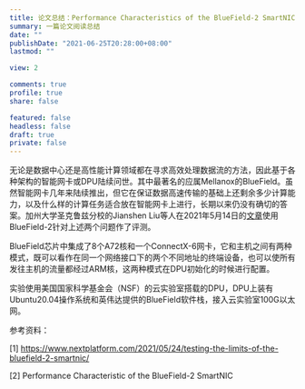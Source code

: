 ```yaml
---
title: 论文总结：Performance Characteristics of the BlueField-2 SmartNIC
summary: 一篇论文阅读总结
date: ""
publishDate: "2021-06-25T20:28:00+08:00"
lastmod: ""

view: 2

comments: true
profile: true
share: false

featured: false
headless: false
draft: true
private: false
---
```


无论是数据中心还是高性能计算领域都在寻求高效处理数据流的方法，因此基于各种架构的智能网卡或DPU陆续问世。其中最著名的应属Mellanox的BlueField。虽然智能网卡几年来陆续推出，但它在保证数据高速传输的基础上还剩余多少计算能力，以及什么样的计算任务适合放在智能网卡上进行，长期以来仍没有确切的答案。加州大学圣克鲁兹分校的Jianshen Liu等人在2021年5月14日的[文章](https://arxiv.org/pdf/2105.06619.pdf)使用BlueField-2针对上述两个问题作了评测。

BlueField芯片中集成了8个A72核和一个ConnectX-6网卡，它和主机之间有两种模式，既可以看作在同一个网络接口下的两个不同地址的终端设备，也可以使所有发往主机的流量都经过ARM核，这两种模式在DPU初始化的时候进行配置。

实验使用美国国家科学基金会（NSF）的云实验室搭载的DPU，DPU上装有Ubuntu20.04操作系统和英伟达提供的BlueField软件栈，接入云实验室100G以太网。


参考资料：

[1] https://www.nextplatform.com/2021/05/24/testing-the-limits-of-the-bluefield-2-smartnic/

[2] Performance Characteristic of the BlueField-2 SmartNIC